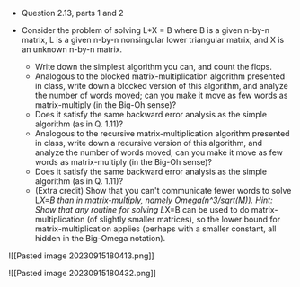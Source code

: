 - Question 2.13, parts 1 and 2
- Consider the problem of solving L*X = B where B is a given n-by-n matrix, L is a given n-by-n nonsingular lower triangular matrix, and X is an unknown n-by-n matrix.
    
    - Write down the simplest algorithm you can, and count the flops.
    - Analogous to the blocked matrix-multiplication algorithm presented in class, write down a blocked version of this algorithm, and analyze the number of words moved; can you make it move as few words as matrix-multiply (in the Big-Oh sense)?
    - Does it satisfy the same backward error analysis as the simple algorithm (as in Q. 1.11)?
    - Analogous to the recursive matrix-multiplication algorithm presented in class, write down a recursive version of this algorithm, and analyze the number of words moved; can you make it move as few words as matrix-multiply (in the Big-Oh sense)?
    - Does it satisfy the same backward error analysis as the simple algorithm (as in Q. 1.11)?
    - (Extra credit) Show that you can't communicate fewer words to solve L*X=B than in matrix-multiply, namely Omega(n^3/sqrt(M)). Hint: Show that any routine for solving L*X=B can be used to do matrix-multiplication (of slightly smaller matrices), so the lower bound for matrix-multiplication applies (perhaps with a smaller constant, all hidden in the Big-Omega notation).

![[Pasted image 20230915180413.png]]


![[Pasted image 20230915180432.png]]
